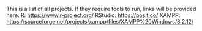 This is a list of all projects. If they require tools to run, links will be provided here:
R:
https://www.r-project.org/
RStudio:
https://posit.co/
XAMPP:
https://sourceforge.net/projects/xampp/files/XAMPP%20Windows/8.2.12/
